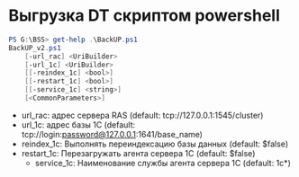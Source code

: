 # Выгрузка DT скриптом powershell

```powershell
PS G:\BSS> get-help .\BackUP.ps1
BackUP_v2.ps1
	[-url_rac] <UriBuilder>
	[-url_1c] <UriBuilder> 
	[[-reindex_1c] <bool>] 
	[[-restart_1c] <bool>] 
	[[-service_1c] <string>] 
	[<CommonParameters>]
```

- url_rac: адрес сервера RAS (default: tcp://127.0.0.1:1545/cluster)
- url_1c: адрес базы 1C	(default: tcp://login:password@127.0.0.1:1641/base_name)
- reindex_1c: Выполнять переиндексацию базы данных (default: $false)
- restart_1c: Перезагружать агента сервера 1С (default: $false)
  - service_1c: Наименование службы агента сервера 1С (default: 1c*)
